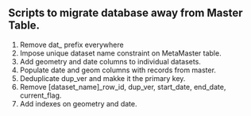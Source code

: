 ## Scripts to migrate database away from Master Table.

 1. Remove dat_ prefix everywhere
 2. Impose unique dataset name constraint on MetaMaster table.
 3. Add geometry and date columns to individual datasets.
 4. Populate date and geom columns with records from master.
 5. Deduplicate dup_ver and makke it the primary key.
 6. Remove [dataset_name]_row_id, dup_ver, start_date, end_date, current_flag.
 7. Add indexes on geometry and date.